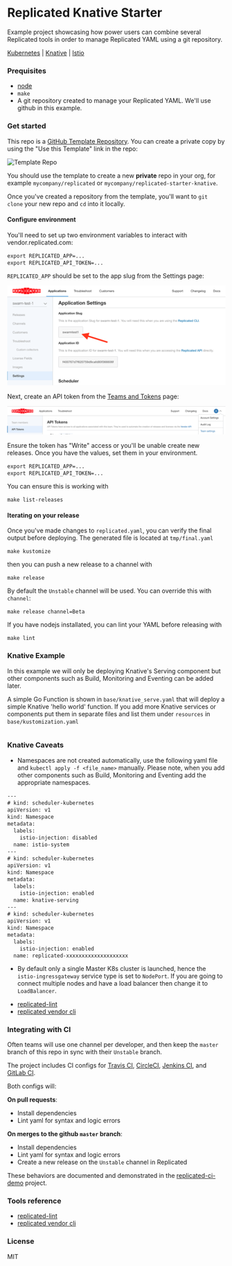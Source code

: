 Replicated Knative Starter
==================

Example project showcasing how power users can combine several Replicated tools in order to manage
Replicated YAML using a git repository.

[Kubernetes](https://kubernetes.io)
| [Knative](https://knative.dev/)
| [Istio](https://istio.io/)

### Prequisites

- [node](https://nodejs.org/en/download/)
- `make`
- A git repository created to manage your Replicated YAML. We'll use github in this example.

### Get started

This repo is a [GitHub Template Repository](https://help.github.com/en/articles/creating-a-repository-from-a-template). You can create a private copy by using the "Use this Template" link in the repo:

![Template Repo](https://help.github.com/assets/images/help/repository/use-this-template-button.png)

You should use the template to create a new **private** repo in your org, for example `mycompany/replicated` or `mycompany/replicated-starter-knative`.

Once you've created a repository from the template, you'll want to `git clone` your new repo and `cd` into it locally.

#### Configure environment

You'll need to set up two environment variables to interact with vendor.replicated.com:

```
export REPLICATED_APP=...
export REPLICATED_API_TOKEN=...
```

`REPLICATED_APP` should be set to the app slug from the Settings page:

<p align="center"><img src="./doc/REPLICATED_APP.png" width=600></img></p>

Next, create an API token from the [Teams and Tokens](https://vendor.replicated.com/team/tokens) page:

<p align="center"><img src="./doc/REPLICATED_API_TOKEN.png" width=600></img></p>

Ensure the token has "Write" access or you'll be unable create new releases. Once you have the values,
set them in your environment.

```
export REPLICATED_APP=...
export REPLICATED_API_TOKEN=...
```

You can ensure this is working with

```
make list-releases
```

#### Iterating on your release

Once you've made changes to `replicated.yaml`, you can verify the final output before deploying. The generated file is located at `tmp/final.yaml`

```
make kustomize
```

then you can push a new release to a channel with

```
make release
```

By default the `Unstable` channel will be used. You can override this with `channel`:

```
make release channel=Beta
```

If you have nodejs installated, you can lint your YAML before releasing with

```
make lint
```

### Knative Example

In this example we will only be deploying Knative's Serving component but other components such as Build, Monitoring and Eventing can be added later.

A simple Go Function is shown in `base/knative_serve.yaml` that will deploy a simple Knative 'hello world' function. If you add more Knative services or components put them in separate files and list them under `resources` in `base/kustomization.yaml`

```

``` 

### Knative Caveats

* Namespaces are not created automatically, use the following yaml file and `kubectl apply -f <file_name>` manually. Please note, when you add other components such as Build, Monitoring and Eventing add the appropriate namespaces.

```
---
# kind: scheduler-kubernetes
apiVersion: v1
kind: Namespace
metadata:
  labels:
    istio-injection: disabled
  name: istio-system
---
# kind: scheduler-kubernetes
apiVersion: v1
kind: Namespace
metadata:
  labels:
    istio-injection: enabled
  name: knative-serving
---
# kind: scheduler-kubernetes
apiVersion: v1
kind: Namespace
metadata:
  labels:
    istio-injection: enabled
  name: replicated-xxxxxxxxxxxxxxxxxxxx
```

* By default only a single Master K8s cluster is launched, hence the `istio-ingressgateway` service type is set to `NodePort`. If you are going to connect multiple nodes and have a load balancer then change it to `LoadBalancer`.

- [replicated-lint](https://github.com/replicatedhq/replicated-lint)
- [replicated vendor cli](https://github.com/replicatedhq/replicated)

### Integrating with CI

Often teams will use one channel per developer, and then keep the `master` branch of this repo in sync with their `Unstable` branch.

The project includes CI configs for [Travis CI](https://travis-ci.org), [CircleCI](https://circleci.com), [Jenkins CI](https://jenkins.io),  and [GitLab CI](https://gitlab.com).

Both configs will:

**On pull requests**:

- Install dependencies
- Lint yaml for syntax and logic errors

**On merges to the github `master` branch**:

- Install dependencies
- Lint yaml for syntax and logic errors
- Create a new release on the `Unstable` channel in Replicated

These behaviors are documented and demonstrated in the [replicated-ci-demo](https://github.com/replicatedhq/replicated-ci-demo) project.

### Tools reference

- [replicated-lint](https://github.com/replicatedhq/replicated-lint)
- [replicated vendor cli](https://github.com/replicatedhq/replicated)

### License

MIT
